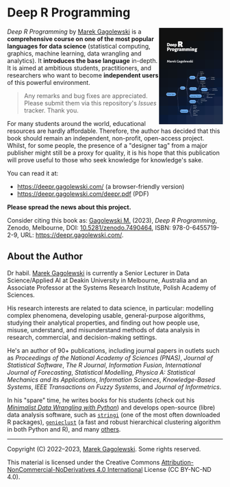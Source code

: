 # Deep R Programming

<img src="docs/_static/img/cover.png" align="right" height="225" />

*Deep R Programming* by [Marek Gagolewski][1] is a
**comprehensive course on one of the most popular languages for data science**
(statistical computing, graphics, machine learning, data wrangling and
analytics). It **introduces the base language**
in-depth. It is aimed at ambitious students, practitioners, and researchers
who want to become **independent users** of this powerful environment.

> Any remarks and bug fixes are appreciated. Please submit them via
> this repository's *Issues* tracker. Thank you.


For many students around the world, educational resources are hardly
affordable. Therefore, the author has decided that this book should remain
an independent, non-profit, open-access project.
Whilst, for some people, the presence of a "designer tag" from a
major publisher might still be a proxy for quality, it is his hope
that this publication will prove useful to those who seek knowledge for
knowledge's sake.

You can read it at:

* <https://deepr.gagolewski.com/> (a browser-friendly version)
* <https://deepr.gagolewski.com/deepr.pdf> (PDF)

<!-- TODO: printed version -->


**Please spread the news about this project.**

Consider citing this book as:
[Gagolewski M.][1] (2023), *Deep R Programming*,
Zenodo, Melbourne,
DOI: [10.5281/zenodo.7490464](https://dx.doi.org/10.5281/zenodo.7490464),
ISBN: 978-0-6455719-2-9,
URL: <https://deepr.gagolewski.com/>.


## About the Author

Dr habil. [Marek Gagolewski][1]
is currently a Senior Lecturer in Data Science/Applied AI
at Deakin University in Melbourne, Australia
and an Associate Professor at the Systems
Research Institute, Polish Academy of Sciences.

His research interests are related to data science, in particular: modelling
complex phenomena, developing usable, general-purpose algorithms, studying
their analytical properties, and finding out how people use, misuse,
understand, and misunderstand methods of data analysis in research, commercial,
and decision-making settings.

He's an author of 90+ publications, including journal papers
in outlets such as *Proceedings of the National Academy of Sciences (PNAS)*,
*Journal of Statistical Software*, *The R Journal*, *Information Fusion*,
*International Journal of Forecasting*, *Statistical Modelling*,
*Physica A: Statistical Mechanics and its Applications*,
*Information Sciences*, *Knowledge-Based Systems*,
*IEEE Transactions on Fuzzy Systems*, and *Journal of Informetrics*.

In his "spare" time, he writes books for his students
(check out his [*Minimalist Data Wrangling with Python*](https://datawranglingpy.gagolewski.com/))
and develops open-source (libre) data analysis software, such as
[`stringi`](https://stringi.gagolewski.com) (one of the most often downloaded
R packages),
[`genieclust`](https://genieclust.gagolewski.com) (a fast and robust
hierarchical clustering algorithm in both Python and R),
and many [others](https://github.com/gagolews).


--------------------------------------------------------------------------------

Copyright (C) 2022–2023, [Marek Gagolewski][1]. Some rights reserved.

This material is licensed under the Creative Commons
[Attribution-NonCommercial-NoDerivatives 4.0 International][2] License
(CC BY-NC-ND 4.0).

[1]: https://www.gagolewski.com
[2]: https://creativecommons.org/licenses/by-nc-nd/4.0/
